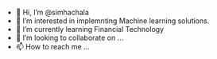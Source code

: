 - 👋 Hi, I’m @simhachala
- 👀 I’m interested in implemnting Machine learning solutions.
- 🌱 I’m currently learning Financial Technology
- 💞️ I’m looking to collaborate on ...
- 📫 How to reach me ...

<!---
simhachala/simhachala is a ✨ special ✨ repository because its `README.md` (this file) appears on your GitHub profile.
You can click the Preview link to take a look at your changes.
--->
